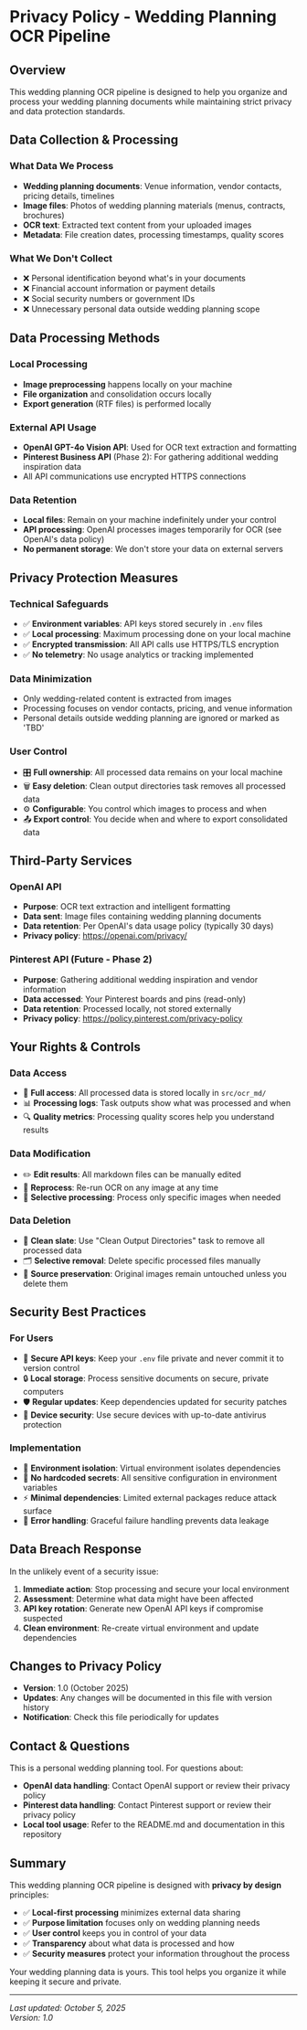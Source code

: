 # Privacy Policy - Wedding Planning OCR Pipeline

## Overview

This wedding planning OCR pipeline is designed to help you organize and process your wedding planning documents while maintaining strict privacy and data protection standards.

## Data Collection & Processing

### What Data We Process
- **Wedding planning documents**: Venue information, vendor contacts, pricing details, timelines
- **Image files**: Photos of wedding planning materials (menus, contracts, brochures)
- **OCR text**: Extracted text content from your uploaded images
- **Metadata**: File creation dates, processing timestamps, quality scores

### What We Don't Collect
- ❌ Personal identification beyond what's in your documents
- ❌ Financial account information or payment details
- ❌ Social security numbers or government IDs
- ❌ Unnecessary personal data outside wedding planning scope

## Data Processing Methods

### Local Processing
- **Image preprocessing** happens locally on your machine
- **File organization** and consolidation occurs locally
- **Export generation** (RTF files) is performed locally

### External API Usage
- **OpenAI GPT-4o Vision API**: Used for OCR text extraction and formatting
- **Pinterest Business API** (Phase 2): For gathering additional wedding inspiration data
- All API communications use encrypted HTTPS connections

### Data Retention
- **Local files**: Remain on your machine indefinitely under your control
- **API processing**: OpenAI processes images temporarily for OCR (see OpenAI's data policy)
- **No permanent storage**: We don't store your data on external servers

## Privacy Protection Measures

### Technical Safeguards
- ✅ **Environment variables**: API keys stored securely in `.env` files
- ✅ **Local processing**: Maximum processing done on your local machine
- ✅ **Encrypted transmission**: All API calls use HTTPS/TLS encryption
- ✅ **No telemetry**: No usage analytics or tracking implemented

### Data Minimization
- Only wedding-related content is extracted from images
- Processing focuses on vendor contacts, pricing, and venue information
- Personal details outside wedding planning are ignored or marked as 'TBD'

### User Control
- 🎛️ **Full ownership**: All processed data remains on your local machine
- 🗑️ **Easy deletion**: Clean output directories task removes all processed data
- ⚙️ **Configurable**: You control which images to process and when
- 📤 **Export control**: You decide when and where to export consolidated data

## Third-Party Services

### OpenAI API
- **Purpose**: OCR text extraction and intelligent formatting
- **Data sent**: Image files containing wedding planning documents
- **Data retention**: Per OpenAI's data usage policy (typically 30 days)
- **Privacy policy**: https://openai.com/privacy/

### Pinterest API (Future - Phase 2)
- **Purpose**: Gathering additional wedding inspiration and vendor information
- **Data accessed**: Your Pinterest boards and pins (read-only)
- **Data retention**: Processed locally, not stored externally
- **Privacy policy**: https://policy.pinterest.com/privacy-policy

## Your Rights & Controls

### Data Access
- 📁 **Full access**: All processed data is stored locally in `src/ocr_md/`
- 📊 **Processing logs**: Task outputs show what was processed and when
- 🔍 **Quality metrics**: Processing quality scores help you understand results

### Data Modification
- ✏️ **Edit results**: All markdown files can be manually edited
- 🔄 **Reprocess**: Re-run OCR on any image at any time
- 🎯 **Selective processing**: Process only specific images when needed

### Data Deletion
- 🧹 **Clean slate**: Use "Clean Output Directories" task to remove all processed data
- 🗂️ **Selective removal**: Delete specific processed files manually
- 💾 **Source preservation**: Original images remain untouched unless you delete them

## Security Best Practices

### For Users
- 🔐 **Secure API keys**: Keep your `.env` file private and never commit it to version control
- 🔒 **Local storage**: Process sensitive documents on secure, private computers
- 🛡️ **Regular updates**: Keep dependencies updated for security patches
- 📱 **Device security**: Use secure devices with up-to-date antivirus protection

### Implementation
- 🔑 **Environment isolation**: Virtual environment isolates dependencies
- 🚫 **No hardcoded secrets**: All sensitive configuration in environment variables
- ⚡ **Minimal dependencies**: Limited external packages reduce attack surface
- 🔄 **Error handling**: Graceful failure handling prevents data leakage

## Data Breach Response

In the unlikely event of a security issue:

1. **Immediate action**: Stop processing and secure your local environment
2. **Assessment**: Determine what data might have been affected
3. **API key rotation**: Generate new OpenAI API keys if compromise suspected
4. **Clean environment**: Re-create virtual environment and update dependencies

## Changes to Privacy Policy

- **Version**: 1.0 (October 2025)
- **Updates**: Any changes will be documented in this file with version history
- **Notification**: Check this file periodically for updates

## Contact & Questions

This is a personal wedding planning tool. For questions about:

- **OpenAI data handling**: Contact OpenAI support or review their privacy policy
- **Pinterest data handling**: Contact Pinterest support or review their privacy policy
- **Local tool usage**: Refer to the README.md and documentation in this repository

## Summary

This wedding planning OCR pipeline is designed with **privacy by design** principles:

- ✅ **Local-first processing** minimizes external data sharing
- ✅ **Purpose limitation** focuses only on wedding planning needs
- ✅ **User control** keeps you in control of your data
- ✅ **Transparency** about what data is processed and how
- ✅ **Security measures** protect your information throughout the process

Your wedding planning data is yours. This tool helps you organize it while keeping it secure and private.

---

*Last updated: October 5, 2025*  
*Version: 1.0*